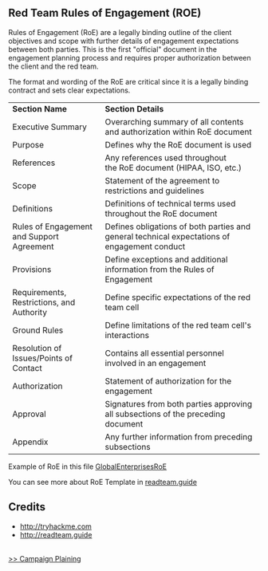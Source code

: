 ## Red Team Rules of Engagement (ROE)

<p>Rules of Engagement (RoE) are a legally binding outline of the client objectives and scope with further details of engagement expectations between both parties. This is the first "official" document in the engagement planning process and requires proper authorization between the client and the red team.</p>

<p>The format and wording of the RoE are critical since it is a legally binding contract and sets clear expectations.</p>

<table class="table table-bordered"><tbody><tr><td><b>Section Name</b></td><td><b>Section Details</b></td></tr><tr><td>Executive Summary</td><td>Overarching summary of all contents and authorization within&nbsp;RoE&nbsp;document<br></td></tr><tr><td>Purpose</td><td>Defines why the&nbsp;RoE&nbsp;document is used</td></tr><tr><td>References</td><td>Any references used throughout the&nbsp;RoE&nbsp;document (HIPAA,&nbsp;ISO, etc.)<br></td></tr><tr><td>Scope</td><td>Statement of the agreement to restrictions and guidelines<br></td></tr><tr><td>Definitions</td><td>Definitions of technical terms used throughout the&nbsp;RoE&nbsp;document<br></td></tr><tr><td>Rules of Engagement and Support Agreement</td><td>Defines obligations of both parties and general technical expectations of engagement conduct<br></td></tr><tr><td>Provisions</td><td>Define exceptions and additional information from the Rules of Engagement<br></td></tr><tr><td>Requirements, Restrictions, and Authority&nbsp;</td><td>Define specific expectations of the red team cell<br></td></tr><tr><td>Ground Rules</td><td>Define limitations of the red team cell's interactions<br></td></tr><tr><td>Resolution of Issues/Points of Contact</td><td>Contains all essential personnel involved in an engagement<br></td></tr><tr><td>Authorization</td><td>Statement of authorization for the engagement<br></td></tr><tr><td>Approval&nbsp;</td><td>Signatures from both parties approving all subsections of the preceding document<br></td></tr><tr><td>Appendix</td><td>Any further information from preceding subsections<br></td></tr></tbody></table>

Example of RoE in this file [GlobalEnterprisesRoE](./assets/roe/GlobalEnterprisesRoE.pdf)

You can see more about RoE Template in [readteam.guide](https://redteam.guide/docs/templates/roe_template/)

## Credits

- http://tryhackme.com
- http://readteam.guide


<br>
<a href="./4-campaign-plaining.md">>> Campaign Plaining</a>



